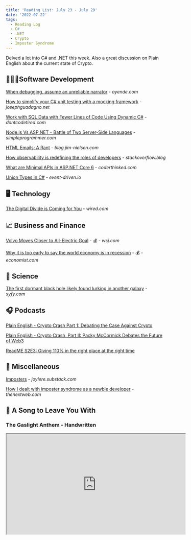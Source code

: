 ```yaml
---
title: 'Reading List: July 23 - July 29'
date: '2022-07-22'
tags:
  - Reading Log
  - C#
  - .NET
  - Crypto
  - Imposter Syndrome
---
```


Delved a lot into C# and .NET this week. Also a great discussion on Plain English about the current state of Crypto.
<!-- excerpt -->

<div class="reading-log"></div>

## 👨🏼‍💻Software Development

[When debugging, assume an unreliable narrator](https://ayende.com/blog/197793-C/when-debugging-assume-an-unreliable-narrator) - *ayende.com*

[How to simplify your C# unit testing with a mocking framework](https://www.josephguadagno.net/2022/07/19/how-to-simplify-your-c-sharp-unit-testing-with-a-mocking-framework) - *josephguadagno.net*

[Work with SQL Data with Fewer Lines of Code Using Dynamic C#](http://dontcodetired.com/blog/post/Work-with-SQL-Data-with-Fewer-Lines-of-Code-Using-Dynamic-C) - *dontcodetired.com*

[Node.js Vs ASP.NET – Battle of Two Server-Side Languages]('https://simpleprogrammer.com/node-js-vs-asp-net/) - *simpleprogrammer.com*

[HTML Emails: A Rant](https://blog.jim-nielsen.com/2022/html-email-rant/) - *blog.jim-nielsen.com*

[How observability is redefining the roles of developers](https://stackoverflow.blog/2022/07/18/how-observability-is-redefining-the-roles-of-developers/) - *stackoverflow.blog*

[What are Minimal APIs in ASP.NET Core 6](https://coderethinked.com/what-are-minimal-apis-in-asp-net-core-6/) - *coderthinked.com*

[Union Types in C#](https://event-driven.io/en/union_types_in_csharp/) - *event-driven.io*

## 🖥 Technology

[The Digital Divide is Coming for You](https://www.wired.com/story/digital-divide-widening-cost-of-living/) - *wired.com*

## 📈 Business and Finance

[Volvo Moves Closer to All-Electric Goal](https://www.wsj.com/articles/volvo-moves-closer-to-all-electric-goal-11658306271) - 💰 - *wsj.com*

[Why it is too early to say the world economy is in recession](https://www.economist.com/finance-and-economics/2022/07/24/why-it-is-too-early-to-say-the-world-economy-is-in-recession) - 💰 - *economist.com*

## 🔬 Science

[The first dormant black hole likely found lurking in another galaxy](https://www.syfy.com/syfy-wire/bad-astronomy-best-extragalactic-candidate-quiet-black-hole-found) - *syfy.com*

## 🎧 Podcasts

[Plain English - Crypto Crash Part 1: Debating the Case Against Crypto](https://www.theringer.com/2022/7/25/23273614/crypto-crash-part-1-debating-the-case-against-crypto)

[Plain English - Crypto Crash, Part II: Packy McCormick Debates the Future of Web3](https://www.theringer.com/2022/7/26/23278361/crypto-crash-part-ii-packy-mccormick-debates-the-future-of-web3)

[ReadME S2E3: Giving 110% in the right place at the right time](https://github.com/readme/podcast/fred-schott)

## 🎒 Miscellaneous

[Imposters](https://joylere.substack.com/p/imposters) - *joylere.substack.com*

[How I dealt with imposter syndrome as a newbie developer](https://thenextweb.com/news/imposter-syndrome-as-a-developer) - *thenextweb.com*

## 🎵 A Song to Leave You With

### The Gaslight Anthem - Handwritten

<fit-vids>
    <iframe
        width="560"
        height="315"
        src="https://www.youtube.com/embed/Lf-rEslupnY"
        title="The Gaslight Anthem - Handwritten"
        allow="accelerometer; autoplay; clipboard-write; encrypted-media; gyroscope; picture-in-picture"
        allowfullscreen></iframe>
</fit-vids>